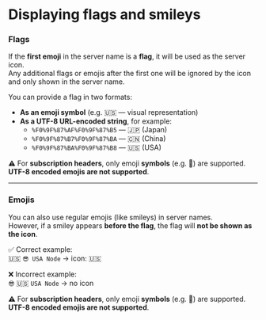 # Displaying flags and smileys

### Flags

If the **first emoji** in the server name is a **flag**, it will be used as the server icon.\
Any additional flags or emojis after the first one will be ignored by the icon and only shown in the server name.

You can provide a flag in two formats:

* **As an emoji symbol** (e.g. 🇺🇸 — visual representation)
* **As a UTF-8 URL-encoded string**, for example:
  * `%F0%9F%87%AF%F0%9F%87%B5` — 🇯🇵 (Japan)
  * `%F0%9F%87%B7%F0%9F%87%BA` — 🇨🇳 (China)
  * `%F0%9F%87%BA%F0%9F%87%B8` — 🇺🇸 (USA)

⚠️ For **subscription headers**, only emoji **symbols** (e.g. 🥰) are supported.\
**UTF-8 encoded emojis are not supported**.

***

### Emojis

You can also use regular emojis (like smileys) in server names.\
However, if a smiley appears **before the flag**, the flag will **not be shown as the icon**.

✅ Correct example:\
🇺🇸 `😎 USA Node` → icon: 🇺🇸

❌ Incorrect example:\
`😎` 🇺🇸 `USA Node` → no icon

⚠️ For **subscription headers**, only emoji **symbols** (e.g. 🥰) are supported.\
**UTF-8 encoded emojis are not supported**.
